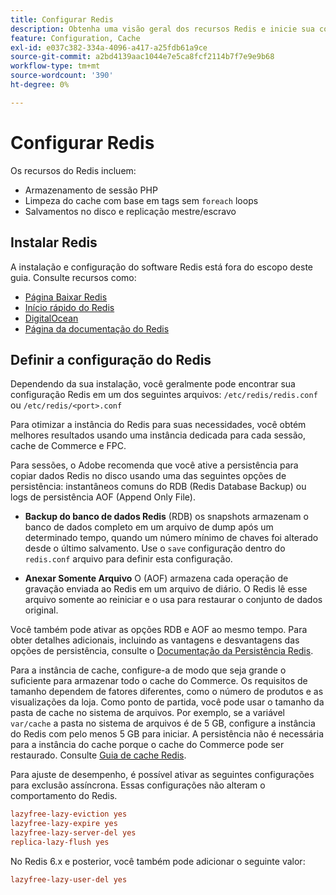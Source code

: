 ```yaml
---
title: Configurar Redis
description: Obtenha uma visão geral dos recursos Redis e inicie sua configuração Redis.
feature: Configuration, Cache
exl-id: e037c382-334a-4096-a417-a25fdb61a9ce
source-git-commit: a2bd4139aac1044e7e5ca8fcf2114b7f7e9e9b68
workflow-type: tm+mt
source-wordcount: '390'
ht-degree: 0%

---
```


# Configurar Redis

Os recursos do Redis incluem:

- Armazenamento de sessão PHP
- Limpeza do cache com base em tags sem `foreach` loops
- Salvamentos no disco e replicação mestre/escravo

## Instalar Redis

A instalação e configuração do software Redis está fora do escopo deste guia. Consulte recursos como:

- [Página Baixar Redis](https://redis.io/download)
- [Início rápido do Redis](https://redis.io/docs/getting-started/)
- [DigitalOcean](https://www.digitalocean.com/community/tutorials/how-to-install-and-use-redis)
- [Página da documentação do Redis](https://redis.io/docs)

## Definir a configuração do Redis

Dependendo da sua instalação, você geralmente pode encontrar sua configuração Redis em um dos seguintes arquivos: `/etc/redis/redis.conf` ou `/etc/redis/<port>.conf`

Para otimizar a instância do Redis para suas necessidades, você obtém melhores resultados usando uma instância dedicada para cada sessão, cache de Commerce e FPC.

Para sessões, o Adobe recomenda que você ative a persistência para copiar dados Redis no disco usando uma das seguintes opções de persistência: instantâneos comuns do RDB (Redis Database Backup) ou logs de persistência AOF (Append Only File).

- **Backup do banco de dados Redis** (RDB) os snapshots armazenam o banco de dados completo em um arquivo de dump após um determinado tempo, quando um número mínimo de chaves foi alterado desde o último salvamento. Use o `save` configuração dentro do `redis.conf` arquivo para definir esta configuração.

- **Anexar Somente Arquivo** O (AOF) armazena cada operação de gravação enviada ao Redis em um arquivo de diário. O Redis lê esse arquivo somente ao reiniciar e o usa para restaurar o conjunto de dados original.

Você também pode ativar as opções RDB e AOF ao mesmo tempo. Para obter detalhes adicionais, incluindo as vantagens e desvantagens das opções de persistência, consulte o [Documentação da Persistência Redis](https://redis.io/topics/persistence).

Para a instância de cache, configure-a de modo que seja grande o suficiente para armazenar todo o cache do Commerce. Os requisitos de tamanho dependem de fatores diferentes, como o número de produtos e as visualizações da loja. Como ponto de partida, você pode usar o tamanho da pasta de cache no sistema de arquivos. Por exemplo, se a variável `var/cache` a pasta no sistema de arquivos é de 5 GB, configure a instância do Redis com pelo menos 5 GB para iniciar. A persistência não é necessária para a instância do cache porque o cache do Commerce pode ser restaurado. Consulte [Guia de cache Redis](https://redis.io/docs/manual/eviction/).

Para ajuste de desempenho, é possível ativar as seguintes configurações para exclusão assíncrona. Essas configurações não alteram o comportamento do Redis.

```ini
lazyfree-lazy-eviction yes
lazyfree-lazy-expire yes
lazyfree-lazy-server-del yes
replica-lazy-flush yes
```

No Redis 6.x e posterior, você também pode adicionar o seguinte valor:

```ini
lazyfree-lazy-user-del yes
```

